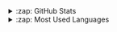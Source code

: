 <details>
  <summary>:zap: GitHub Stats</summary>
    <a href="https://github.com/anuraghazra/github-readme-stats">
      <img align="center" src="https://github-readme-stats.vercel.app/api?username=lchaumont&count_private=true&show_icons=true&include_all_commits=true&hide_border=true&hide_title=true" />
    </a>
</details>
  
<details>
  <summary>:zap: Most Used Languages</summary>
    <a href="https://github.com/anuraghazra/github-readme-stats">
      <img align="center" src="https://github-readme-stats.vercel.app/api/top-langs/?username=lchaumont&langs_count=5&hide_title=true&hide_border=true&count_private=true&hide=html,groovy,css,javascript" />
    </a>
</details>

